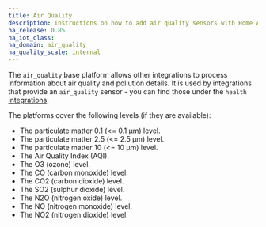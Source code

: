 ```yaml
---
title: Air Quality
description: Instructions on how to add air quality sensors with Home Assistant
ha_release: 0.85
ha_iot_class:
ha_domain: air_quality
ha_quality_scale: internal
---
```


The `air_quality` base platform allows other integrations to process information 
about air quality and pollution details. It is used by integrations that provide 
an `air_quality` sensor - you can find those under the `health` [integrations].

The platforms cover the following levels (if they are available):

- The particulate matter 0.1 (<= 0.1 μm) level.
- The particulate matter 2.5 (<= 2.5 μm) level.
- The particulate matter 10 (<= 10 μm) level.
- The Air Quality Index (AQI).
- The O3 (ozone) level.
- The CO (carbon monoxide) level.
- The CO2 (carbon dioxide) level.
- The SO2 (sulphur dioxide) level.
- The N2O (nitrogen oxide) level.
- The NO (nitrogen monoxide) level.
- The NO2 (nitrogen dioxide) level.

[integrations]: https://www.home-assistant.io/integrations/#health
